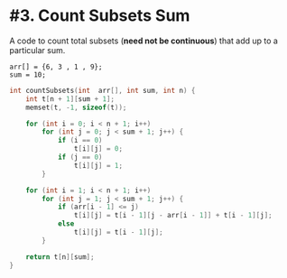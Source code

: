 # #3. Count Subsets Sum

A code to count total subsets (**need not be continuous**) that add up to a particular sum.

```
arr[] = {6, 3 , 1 , 9};
sum = 10;
```

```cpp
int countSubsets(int  arr[], int sum, int n) {
	int t[n + 1][sum + 1];
	memset(t, -1, sizeof(t));

	for (int i = 0; i < n + 1; i++)
		for (int j = 0; j < sum + 1; j++) {
			if (i == 0)
				t[i][j] = 0;
			if (j == 0)
				t[i][j] = 1;
		}

	for (int i = 1; i < n + 1; i++)
		for (int j = 1; j < sum + 1; j++) {
			if (arr[i - 1] <= j)
				t[i][j] = t[i - 1][j - arr[i - 1]] + t[i - 1][j];
			else
				t[i][j] = t[i - 1][j];
		}

	return t[n][sum];
}
```
